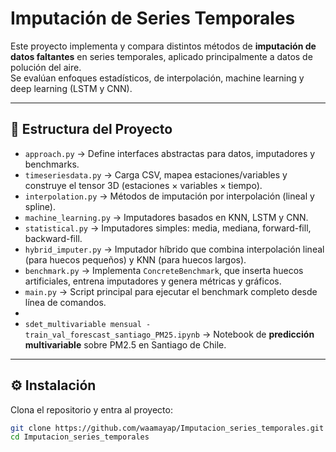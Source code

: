 # Imputación de Series Temporales

Este proyecto implementa y compara distintos métodos de **imputación de datos faltantes** en series temporales, aplicado principalmente a datos de polución del aire.  
Se evalúan enfoques estadísticos, de interpolación, machine learning y deep learning (LSTM y CNN).

---

## 📂 Estructura del Proyecto

- `approach.py` → Define interfaces abstractas para datos, imputadores y benchmarks.
- `timeseriesdata.py` → Carga CSV, mapea estaciones/variables y construye el tensor 3D (estaciones × variables × tiempo).
- `interpolation.py` → Métodos de imputación por interpolación (lineal y spline).
- `machine_learning.py` → Imputadores basados en KNN, LSTM y CNN.
- `statistical.py` → Imputadores simples: media, mediana, forward-fill, backward-fill.
- `hybrid_imputer.py` → Imputador híbrido que combina interpolación lineal (para huecos pequeños) y KNN (para huecos largos).
- `benchmark.py` → Implementa `ConcreteBenchmark`, que inserta huecos artificiales, entrena imputadores y genera métricas y gráficos.
- `main.py` → Script principal para ejecutar el benchmark completo desde línea de comandos.
- 
- `sdet_multivariable mensual - train_val_forescast_santiago_PM25.ipynb` → Notebook de **predicción multivariable** sobre PM2.5 en Santiago de Chile.

---

## ⚙️ Instalación

Clona el repositorio y entra al proyecto:



```bash
git clone https://github.com/waamayap/Imputacion_series_temporales.git
cd Imputacion_series_temporales
